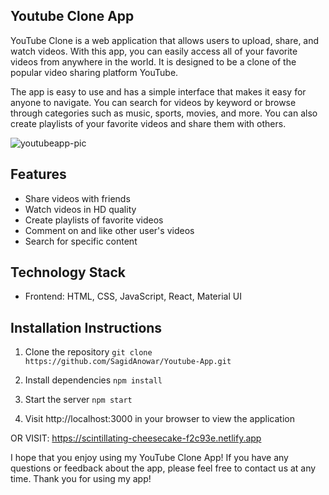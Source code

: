 ## Youtube Clone App

YouTube Clone is a web application that allows users to upload, share, and watch videos. With this app, you can easily access all of your favorite videos from anywhere in the world.  It is designed to be a clone of the popular video sharing platform YouTube. 

The app is easy to use and has a simple interface that makes it easy for anyone to navigate. You can search for videos by keyword or browse through categories such as music, sports, movies, and more. You can also create playlists of your favorite videos and share them with others. 

![youtubeapp-pic](https://github.com/SagidAnowar/Youtube-App/assets/121697604/b7dc596b-d0bb-4e5a-aa0b-78d42fadfbbc)

## Features  
- Share videos with friends 
- Watch videos in HD quality 
- Create playlists of favorite videos 
- Comment on and like other user's videos 
- Search for specific content 

 ## Technology Stack 

 - Frontend: HTML, CSS, JavaScript, React, Material UI 
  

 ## Installation Instructions

 1. Clone the repository `git clone https://github.com/SagidAnowar/Youtube-App.git`  

 2. Install dependencies `npm install`  

 3. Start the server `npm start`  

 4. Visit http://localhost:3000 in your browser to view the application

OR VISIT: https://scintillating-cheesecake-f2c93e.netlify.app


I hope that you enjoy using my YouTube Clone App! If you have any questions or feedback about the app, please feel free to contact us at any time. Thank you for using my app!

